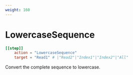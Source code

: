 ```yaml
---
weight: 160
---
```


# LowercaseSequence


```toml
[[step]]
    action = "LowercaseSequence"
    target = "Read1" # |"Read2"|"Index1"|"Index2"|"All"

```

Convert the complete sequence to lowercase.
